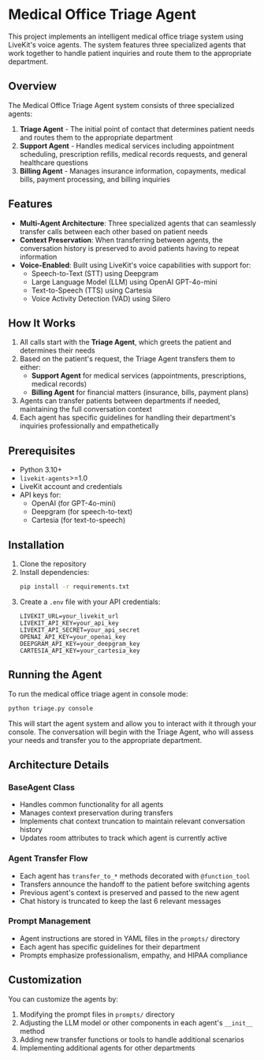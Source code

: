 # Medical Office Triage Agent

This project implements an intelligent medical office triage system using LiveKit's voice agents. The system features three specialized agents that work together to handle patient inquiries and route them to the appropriate department.

## Overview

The Medical Office Triage Agent system consists of three specialized agents:

1. **Triage Agent** - The initial point of contact that determines patient needs and routes them to the appropriate department
2. **Support Agent** - Handles medical services including appointment scheduling, prescription refills, medical records requests, and general healthcare questions
3. **Billing Agent** - Manages insurance information, copayments, medical bills, payment processing, and billing inquiries

## Features

- **Multi-Agent Architecture**: Three specialized agents that can seamlessly transfer calls between each other based on patient needs
- **Context Preservation**: When transferring between agents, the conversation history is preserved to avoid patients having to repeat information
- **Voice-Enabled**: Built using LiveKit's voice capabilities with support for:
  - Speech-to-Text (STT) using Deepgram
  - Large Language Model (LLM) using OpenAI GPT-4o-mini
  - Text-to-Speech (TTS) using Cartesia
  - Voice Activity Detection (VAD) using Silero

## How It Works

1. All calls start with the **Triage Agent**, which greets the patient and determines their needs
2. Based on the patient's request, the Triage Agent transfers them to either:
   - **Support Agent** for medical services (appointments, prescriptions, medical records)
   - **Billing Agent** for financial matters (insurance, bills, payment plans)
3. Agents can transfer patients between departments if needed, maintaining the full conversation context
4. Each agent has specific guidelines for handling their department's inquiries professionally and empathetically

## Prerequisites

- Python 3.10+
- `livekit-agents`>=1.0
- LiveKit account and credentials
- API keys for:
  - OpenAI (for GPT-4o-mini)
  - Deepgram (for speech-to-text)
  - Cartesia (for text-to-speech)

## Installation

1. Clone the repository
2. Install dependencies:
   ```bash
   pip install -r requirements.txt
   ```
3. Create a `.env` file with your API credentials:
   ```
   LIVEKIT_URL=your_livekit_url
   LIVEKIT_API_KEY=your_api_key
   LIVEKIT_API_SECRET=your_api_secret
   OPENAI_API_KEY=your_openai_key
   DEEPGRAM_API_KEY=your_deepgram_key
   CARTESIA_API_KEY=your_cartesia_key
   ```

## Running the Agent

To run the medical office triage agent in console mode:

```bash
python triage.py console
```

This will start the agent system and allow you to interact with it through your console. The conversation will begin with the Triage Agent, who will assess your needs and transfer you to the appropriate department.

## Architecture Details

### BaseAgent Class
- Handles common functionality for all agents
- Manages context preservation during transfers
- Implements chat context truncation to maintain relevant conversation history
- Updates room attributes to track which agent is currently active

### Agent Transfer Flow
- Each agent has `transfer_to_*` methods decorated with `@function_tool`
- Transfers announce the handoff to the patient before switching agents
- Previous agent's context is preserved and passed to the new agent
- Chat history is truncated to keep the last 6 relevant messages

### Prompt Management
- Agent instructions are stored in YAML files in the `prompts/` directory
- Each agent has specific guidelines for their department
- Prompts emphasize professionalism, empathy, and HIPAA compliance

## Customization

You can customize the agents by:
1. Modifying the prompt files in `prompts/` directory
2. Adjusting the LLM model or other components in each agent's `__init__` method
3. Adding new transfer functions or tools to handle additional scenarios
4. Implementing additional agents for other departments